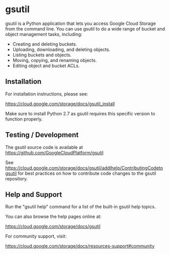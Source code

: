 # gsutil

gsutil is a Python application that lets you access Google Cloud Storage from
the command line. You can use gsutil to do a wide range of bucket and object
management tasks, including:

* Creating and deleting buckets.
* Uploading, downloading, and deleting objects.
* Listing buckets and objects.
* Moving, copying, and renaming objects.
* Editing object and bucket ACLs.

## Installation

For installation instructions, please see:

https://cloud.google.com/storage/docs/gsutil_install

Make sure to install Python 2.7 as gsutil requires this specific version to function properly.

## Testing / Development

The gsutil source code is available at https://github.com/GoogleCloudPlatform/gsutil

See https://cloud.google.com/storage/docs/gsutil/addlhelp/ContributingCodetogsutil
for best practices on how to contribute code changes to the gsutil repository.

## Help and Support

Run the "gsutil help" command for a list of the built-in gsutil help topics.

You can also browse the help pages online at:

https://cloud.google.com/storage/docs/gsutil

For community support, visit:

https://cloud.google.com/storage/docs/resources-support#community